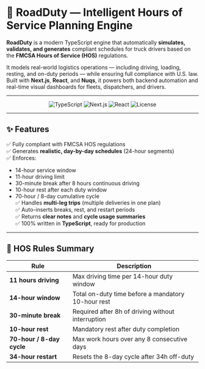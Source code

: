 # 🚛 RoadDuty — Intelligent Hours of Service Planning Engine

**RoadDuty** is a modern TypeScript engine that automatically **simulates, validates, and generates** compliant schedules for truck drivers based on the **FMCSA Hours of Service (HOS)** regulations.

It models real-world logistics operations — including driving, loading, resting, and on-duty periods — while ensuring full compliance with U.S. law.  
Built with **Next.js**, **React**, and **Nuqs**, it powers both backend automation and real-time visual dashboards for fleets, dispatchers, and drivers.

---

<p align="center">
  <img alt="TypeScript" src="https://img.shields.io/badge/TypeScript-5.0-blue?style=for-the-badge&logo=typescript" />
  <img alt="Next.js" src="https://img.shields.io/badge/Next.js-14-black?style=for-the-badge&logo=nextdotjs" />
  <img alt="React" src="https://img.shields.io/badge/React-18-61dafb?style=for-the-badge&logo=react" />
  <img alt="License" src="https://img.shields.io/badge/License-MIT-green?style=for-the-badge" />
</p>

---

## ✨ Features

✅ Fully compliant with FMCSA HOS regulations  
✅ Generates **realistic, day-by-day schedules** (24-hour segments)  
✅ Enforces:
- 14-hour service window  
- 11-hour driving limit  
- 30-minute break after 8 hours continuous driving  
- 10-hour rest after each duty window  
- 70-hour / 8-day cumulative cycle  
✅ Handles **multi-leg trips** (multiple deliveries in one plan)  
✅ Auto-inserts breaks, rest, and restart periods  
✅ Returns **clear notes** and **cycle usage summaries**  
✅ 100% written in **TypeScript**, ready for production

---

## 🧠 HOS Rules Summary

| Rule | Description |
|------|--------------|
| **11 hours driving** | Max driving time per 14-hour duty window |
| **14-hour window** | Total on-duty time before a mandatory 10-hour rest |
| **30-minute break** | Required after 8h of driving without interruption |
| **10-hour rest** | Mandatory rest after duty completion |
| **70-hour / 8-day cycle** | Max work hours over any 8 consecutive days |
| **34-hour restart** | Resets the 8-day cycle after 34h off-duty |

